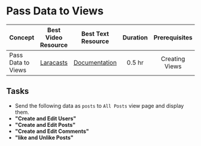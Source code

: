 # Pass Data to Views

Concept | Best Video Resource | Best Text Resource | Duration | Prerequisites
:-- | :--: | :--: | :--: | :--:
Pass Data to Views | [Laracasts](https://laracasts.com/series/laravel-from-scratch-2017/episodes/5) | [Documentation](https://laravel.com/docs/5.4/views#passing-data-to-views) | 0.5 hr | Creating Views

## Tasks

- Send the following data as `posts` to `All Posts` view page and display them.
- **"Create and Edit Users"**
- **"Create and Edit Posts"**
- **"Create and Edit Comments"**
- **"like and Unlike Posts"**
